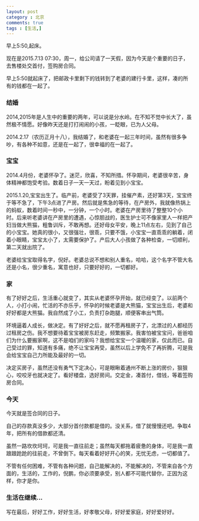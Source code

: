 ```yaml
---
layout: post
category : 北京
comments: true
tags : [生活,]
---
```

早上5:50,起床。

现在是2015.7.13 07:30，周一，给公司请了一天假，因为今天是个重要的日子，去售楼处交首付，签购房合同。

早上5:50就起床了，把邮政卡里剩下的钱转到了老婆的建行卡里，这样，凑的所有的钱都在一起了。

### 结婚

2014,2015年是人生中的重要的两年，可以说是分水岭。在不知不觉中长大了，虽然极不情愿。好像昨天还是打打闹闹的小孩，一眨眼，已为人父母。

2014.2.17（农历正月十八），我结婚了，和老婆在一起三年时间，虽然有很多争吵，有各种不如意，还是在一起了，很幸福的在一起了。

### 宝宝

2014.4月份，老婆怀孕了。迷茫，欣喜，不知所措。怀孕期间，老婆很辛苦，身体精神都饱受考验。数着日子一天一天过，盼着见到小宝宝。

2015.1.20,宝宝出生了。临产前，老婆受了3天罪，挂催产素，还好第3天，宝宝终于等不急了，下午3点进了产房。然后就是焦急的等待，在产房外，我就像热锅上的蚂蚁，数着时间一秒中，一分钟，一个小时。老婆在产房里待了整整10个小时。后来听老婆讲在产房里的遭遇，心惊胆战的，医生护士可不像家里人一样把产妇当做大熊猫，粗鲁训斥，不敢再想。还好母女平安，晚上11点左右，见到了自己的小宝宝。她真的很小，又很强壮，很乖，只要不饿，小宝宝一直乖乖的躺着，闭着小眼睛，宝宝太小了，太需要保护了。产后大人小孩做了各种检查，一切顺利，第二天就出院了。

老婆给宝宝取得名字，倪好。老婆总说不想和别人重名，哈哈，这个名字不管大名还是小名，很少重名，寓意也好，只要好好的，一切都好。

### 家

有了好好之后，生活重心就变了，其实从老婆怀孕开始，就已经变了。以前两个人，小打小闹，忙活的不亦乐乎，怀孕的时候老婆是大熊猫，宝宝出生后，老婆和好好都是大熊猫。我自然成了小工，负责打杂跑腿，顺便客串出气筒。

环境逼着人成长，做决定。有了好好之后，就不愿再租房子了，北漂过的人都经历过租房之伤。我不想要待着宝宝被房东赶走，频繁搬家。我害怕被宝宝问，爸爸咱们为什么要搬家啊，这不是咱们的家吗？我想给宝宝一个温暖的家，仅此而已。自己受过的罪，知道有多痛，绝不让宝宝再受，虽然以后上学免不了再折腾，可是我会给宝宝自己力所能及最好的一切。

决定买房子，虽然还没有勇气下定决心，可是眼瞅着通州不断上涨的房价，狠狠心，咬咬牙也就决定了。看好楼盘，选好房间。交定金，凑首付，借钱，等着签购房合同。

### 今天

今天就是签合同的日子。

自己的存款真没多少，大部分首付款都是借的。没关系，借了就慢慢还吧。争取4年，把所有的借款都还清。

虽然一路坎坎坷坷，可是我一直往前走；虽然每天都拖着疲惫的身体，可是我一直踉踉跄跄的往前走，不曾倒下。每天看着好好开心的笑，无忧无虑，一切都值了。

不管有任何困难，不管有各种问题，自己能解决的，不能解决的，不管来自各个方面的，生活的，工作的，倪鹏，你必须要承受，别人都不可能代替你，正因为这样，你才是你。

### 生活在继续...

写在最后，好好工作，好好生活，好孝敬父母，好好爱家庭，好好爱好好。
